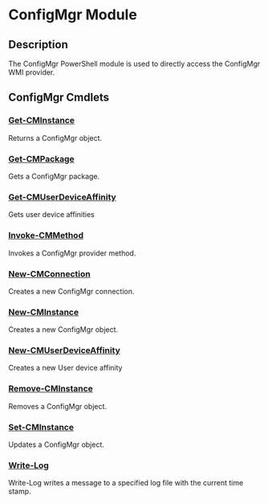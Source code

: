 ﻿---
Module Name: ConfigMgr
Module Guid: 9ad632f2-7a0e-48a3-8d62-3b44c063e0f4
Download Help Link: https://github.com/MaikKoster/TestCI/release/ConfigMgr/docs/ConfigMgr.md
Help Version: 0.1.1
Locale: en-US
---

# ConfigMgr Module
## Description
The ConfigMgr PowerShell module is used to directly access the ConfigMgr WMI provider.

## ConfigMgr Cmdlets
### [Get-CMInstance](Get-CMInstance.md)
Returns a ConfigMgr object.

### [Get-CMPackage](Get-CMPackage.md)
Gets a ConfigMgr package.

### [Get-CMUserDeviceAffinity](Get-CMUserDeviceAffinity.md)
Gets user device affinities

### [Invoke-CMMethod](Invoke-CMMethod.md)
Invokes a ConfigMgr provider method.

### [New-CMConnection](New-CMConnection.md)
Creates a new ConfigMgr connection.

### [New-CMInstance](New-CMInstance.md)
Creates a new ConfigMgr object.

### [New-CMUserDeviceAffinity](New-CMUserDeviceAffinity.md)
Creates a new User device affinity

### [Remove-CMInstance](Remove-CMInstance.md)
Removes a ConfigMgr object.

### [Set-CMInstance](Set-CMInstance.md)
Updates a ConfigMgr object.

### [Write-Log](Write-Log.md)
Write-Log writes a message to a specified log file with the current time stamp.


